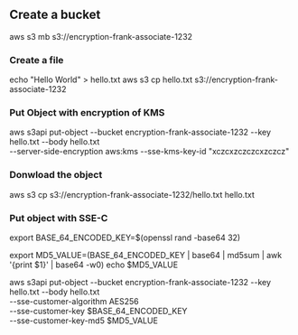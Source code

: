 ## Create a bucket 

aws s3 mb s3://encryption-frank-associate-1232


### Create a file 
echo "Hello World" > hello.txt
aws s3 cp hello.txt s3://encryption-frank-associate-1232


### Put Object with encryption of KMS 

aws s3api put-object --bucket encryption-frank-associate-1232 --key hello.txt --body hello.txt \
--server-side-encryption aws:kms --sse-kms-key-id "xczcxzczczcxzczcz"


### Donwload the object
aws s3 cp s3://encryption-frank-associate-1232/hello.txt hello.txt

### Put object with SSE-C

export BASE_64_ENCODED_KEY=$(openssl rand -base64 32)

<!-- echo -n $BASE_64_ENCODED_KEY | base64 --decode | md5sum | awk '{print $1}' | base64 -->
export MD5_VALUE=$($BASE_64_ENCODED_KEY | base64 | md5sum | awk '{print $1}' | base64 -w0)
echo $MD5_VALUE

aws s3api put-object --bucket encryption-frank-associate-1232 --key hello.txt --body hello.txt \
--sse-customer-algorithm AES256 \
--sse-customer-key $BASE_64_ENCODED_KEY \
--sse-customer-key-md5 $MD5_VALUE
  
